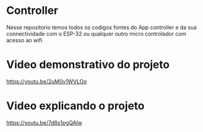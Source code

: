 # Controller
 Nesse repositorio temos todos os codigos fontes do App controller e da sua connectividade com o ESP-32 ou qualquer outro micro controlador com acesso ao wifi

# Video demonstrativo do projeto
 https://youtu.be/2uM0v1WVLOo
 
# Video explicando o projeto
 https://youtu.be/7d8s1pgQAlw
